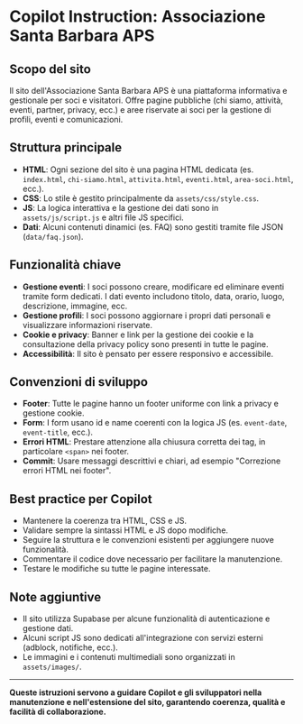 # Copilot Instruction: Associazione Santa Barbara APS

## Scopo del sito
Il sito dell'Associazione Santa Barbara APS è una piattaforma informativa e gestionale per soci e visitatori. Offre pagine pubbliche (chi siamo, attività, eventi, partner, privacy, ecc.) e aree riservate ai soci per la gestione di profili, eventi e comunicazioni.

## Struttura principale
- **HTML**: Ogni sezione del sito è una pagina HTML dedicata (es. `index.html`, `chi-siamo.html`, `attivita.html`, `eventi.html`, `area-soci.html`, ecc.).
- **CSS**: Lo stile è gestito principalmente da `assets/css/style.css`.
- **JS**: La logica interattiva e la gestione dei dati sono in `assets/js/script.js` e altri file JS specifici.
- **Dati**: Alcuni contenuti dinamici (es. FAQ) sono gestiti tramite file JSON (`data/faq.json`).

## Funzionalità chiave
- **Gestione eventi**: I soci possono creare, modificare ed eliminare eventi tramite form dedicati. I dati evento includono titolo, data, orario, luogo, descrizione, immagine, ecc.
- **Gestione profili**: I soci possono aggiornare i propri dati personali e visualizzare informazioni riservate.
- **Cookie e privacy**: Banner e link per la gestione dei cookie e la consultazione della privacy policy sono presenti in tutte le pagine.
- **Accessibilità**: Il sito è pensato per essere responsivo e accessibile.

## Convenzioni di sviluppo
- **Footer**: Tutte le pagine hanno un footer uniforme con link a privacy e gestione cookie.
- **Form**: I form usano id e name coerenti con la logica JS (es. `event-date`, `event-title`, ecc.).
- **Errori HTML**: Prestare attenzione alla chiusura corretta dei tag, in particolare `<span>` nei footer.
- **Commit**: Usare messaggi descrittivi e chiari, ad esempio "Correzione errori HTML nei footer".

## Best practice per Copilot
- Mantenere la coerenza tra HTML, CSS e JS.
- Validare sempre la sintassi HTML e JS dopo modifiche.
- Seguire la struttura e le convenzioni esistenti per aggiungere nuove funzionalità.
- Commentare il codice dove necessario per facilitare la manutenzione.
- Testare le modifiche su tutte le pagine interessate.

## Note aggiuntive
- Il sito utilizza Supabase per alcune funzionalità di autenticazione e gestione dati.
- Alcuni script JS sono dedicati all'integrazione con servizi esterni (adblock, notifiche, ecc.).
- Le immagini e i contenuti multimediali sono organizzati in `assets/images/`.

---

**Queste istruzioni servono a guidare Copilot e gli sviluppatori nella manutenzione e nell'estensione del sito, garantendo coerenza, qualità e facilità di collaborazione.**
